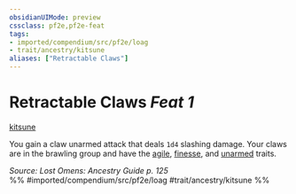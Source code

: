 ```yaml
---
obsidianUIMode: preview
cssclass: pf2e,pf2e-feat
tags:
- imported/compendium/src/pf2e/loag
- trait/ancestry/kitsune
aliases: ["Retractable Claws"]
---
```

# Retractable Claws  *Feat 1*  
[kitsune](kitsune-loag.md)  


You gain a claw unarmed attack that deals `1d4` slashing damage. Your claws are in the brawling group and have the [agile](agile.md), [finesse](finesse.md), and [unarmed](unarmed.md) traits.

*Source: Lost Omens: Ancestry Guide p. 125*  
%% #imported/compendium/src/pf2e/loag #trait/ancestry/kitsune %%